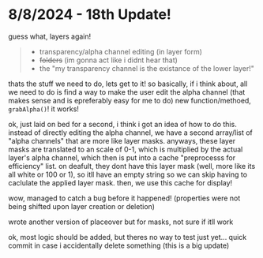 # 8/8/2024 - 18th Update!

guess what, layers again!

> - transparency/alpha channel editing (in layer form)
> - ~~folders~~ (im gonna act like i didnt hear that)
> - the "my transparency channel is the existance of the lower layer!"

thats the stuff we need to do, lets get to it! so basically, if i think about, all we need to do is find a way to make the user edit the alpha channel (that makes sense and is epreferably easy for me to do) new function/methoed, `grabAlpha()`! it works!

ok, just laid on bed for a second, i think i got an idea of how to do this. instead of directly editing the alpha channel, we have a second array/list of "alpha channels" that are more like layer masks. anyways, these layer masks are translated to an scale of 0-1, which is multiplied by the actual layer's alpha channel, which then is put into a cache "preprocesss for efficiency" list. on deafult, they dont have this layer mask (well, more like its all white or 100 or 1), so itll have an empty string so we can skip having to caclulate the applied layer mask. then, we use this cache for display! 

wow, managed to catch a bug before it happened! (properties were not being shifted upon layer creation or deletion)

wrote another version of placeover but for masks, not sure if itll work

ok, most logic should be added, but theres no way to test just yet... quick commit in case i accidentally delete something (this is a big update)